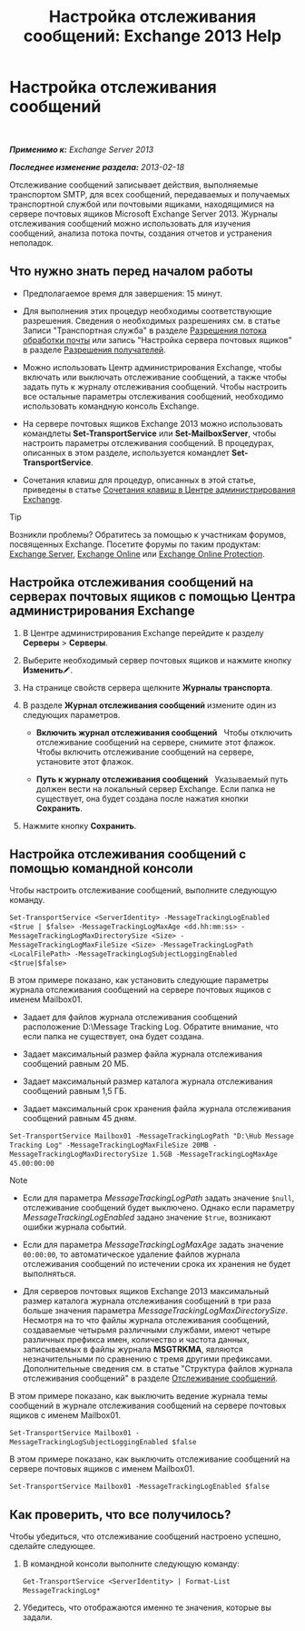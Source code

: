 ﻿---
title: 'Настройка отслеживания сообщений: Exchange 2013 Help'
TOCTitle: Настройка отслеживания сообщений
ms:assetid: 50eb5213-cf27-4179-b427-38d751ee4a70
ms:mtpsurl: https://technet.microsoft.com/ru-ru/library/Aa997984(v=EXCHG.150)
ms:contentKeyID: 51408026
ms.date: 04/30/2018
mtps_version: v=EXCHG.150
ms.translationtype: HT
---

# Настройка отслеживания сообщений

 

_**Применимо к:** Exchange Server 2013_

_**Последнее изменение раздела:** 2013-02-18_

Отслеживание сообщений записывает действия, выполняемые транспортом SMTP, для всех сообщений, передаваемых и получаемых транспортной службой или почтовыми ящиками, находящимися на сервере почтовых ящиков Microsoft Exchange Server 2013. Журналы отслеживания сообщений можно использовать для изучения сообщений, анализа потока почты, создания отчетов и устранения неполадок.

## Что нужно знать перед началом работы

  - Предполагаемое время для завершения: 15 минут.

  - Для выполнения этих процедур необходимы соответствующие разрешения. Сведения о необходимых разрешениях см. в статье Записи "Транспортная служба" в разделе [Разрешения потока обработки почты](mail-flow-permissions-exchange-2013-help.md) или запись "Настройка сервера почтовых ящиков" в разделе [Разрешения получателей](recipients-permissions-exchange-2013-help.md).

  - Можно использовать Центр администрирования Exchange, чтобы включать или выключать отслеживание сообщений, а также чтобы задать путь к журналу отслеживания сообщений. Чтобы настроить все остальные параметры отслеживания сообщений, необходимо использовать командную консоль Exchange.

  - На сервере почтовых ящиков Exchange 2013 можно использовать командлеты **Set-TransportService** или **Set-MailboxServer**, чтобы настроить параметры отслеживания сообщений. В процедурах, описанных в этом разделе, используется командлет **Set-TransportService**.

  - Сочетания клавиш для процедур, описанных в этой статье, приведены в статье [Сочетания клавиш в Центре администрирования Exchange](keyboard-shortcuts-in-the-exchange-admin-center-exchange-online-protection-help.md).

> [!TIP]  
> Возникли проблемы? Обратитесь за помощью к участникам форумов, посвященных Exchange. Посетите форумы по таким продуктам: <a href="https://go.microsoft.com/fwlink/p/?linkid=60612">Exchange Server</a>, <a href="https://go.microsoft.com/fwlink/p/?linkid=267542">Exchange Online</a> или <a href="https://go.microsoft.com/fwlink/p/?linkid=285351">Exchange Online Protection</a>.


## Настройка отслеживания сообщений на серверах почтовых ящиков с помощью Центра администрирования Exchange

1.  В Центре администрирования Exchange перейдите к разделу **Серверы** \> **Серверы**.

2.  Выберите необходимый сервер почтовых ящиков и нажмите кнопку **Изменить**![Значок редактирования](images/Bb124582.6f53ccb2-1f13-4c02-bea0-30690e6ea71d(EXCHG.150).gif "Значок редактирования").

3.  На странице свойств сервера щелкните **Журналы транспорта**.

4.  В разделе **Журнал отслеживания сообщений** измените один из следующих параметров.
    
      - **Включить журнал отслеживания сообщений**   Чтобы отключить отслеживание сообщений на сервере, снимите этот флажок. Чтобы включить отслеживание сообщений на сервере, установите этот флажок.
    
      - **Путь к журналу отслеживания сообщений**   Указываемый путь должен вести на локальный сервер Exchange. Если папка не существует, она будет создана после нажатия кнопки **Сохранить**.

5.  Нажмите кнопку **Сохранить**.

## Настройка отслеживания сообщений с помощью командной консоли

Чтобы настроить отслеживание сообщений, выполните следующую команду.

    Set-TransportService <ServerIdentity> -MessageTrackingLogEnabled <$true | $false> -MessageTrackingLogMaxAge <dd.hh:mm:ss> -MessageTrackingLogMaxDirectorySize <Size> -MessageTrackingLogMaxFileSize <Size> -MessageTrackingLogPath <LocalFilePath> -MessageTrackingLogSubjectLoggingEnabled <$true|$false>

В этом примере показано, как установить следующие параметры журнала отслеживания сообщений на сервере почтовых ящиков с именем Mailbox01.

  -  Задает для файлов журнала отслеживания сообщений расположение D:\\Message Tracking Log. Обратите внимание, что если папка не существует, она будет создана.

  -  Задает максимальный размер файла журнала отслеживания сообщений равным 20 МБ.

  -  Задает максимальный размер каталога журнала отслеживания сообщений равным 1,5 ГБ.

  -  Задает максимальный срок хранения файла журнала отслеживания сообщений равным 45 дням.

<!-- end list -->

    Set-TransportService Mailbox01 -MessageTrackingLogPath "D:\Hub Message Tracking Log" -MessageTrackingLogMaxFileSize 20MB -MessageTrackingLogMaxDirectorySize 1.5GB -MessageTrackingLogMaxAge 45.00:00:00

> [!NOTE]  
> <ul><li><p>Если для параметра <em>MessageTrackingLogPath</em> задать значение <code>$null</code>, отслеживание сообщений будет выключено. Однако если параметру <em>MessageTrackingLogEnabled</em> задано значение <code>$true</code>, возникают ошибки журнала событий.</p></li>
> <li><p>Если для параметра <em>MessageTrackingLogMaxAge</em> задать значение <code>00:00:00</code>, то автоматическое удаление файлов журнала отслеживания сообщений по истечении срока их хранения не будет выполняться.</p></li>
> <li><p>Для серверов почтовых ящиков Exchange 2013 максимальный размер каталога журнала отслеживания сообщений в три раза больше значения параметра <em>MessageTrackingLogMaxDirectorySize</em>. Несмотря на то что файлы журнала отслеживания сообщений, создаваемые четырьмя различными службами, имеют четыре различных префикса имен, количество и частота данных, записываемых в файлы журнала <strong>MSGTRKMA</strong>, являются незначительными по сравнению с тремя другими префиксами. Дополнительные сведения см. в статье &quot;Структура файлов журнала отслеживания сообщений&quot; в разделе <a href="message-tracking-exchange-2013-help.md">Отслеживание сообщений</a>.</p></li></ul>


В этом примере показано, как выключить ведение журнала темы сообщений в журнале отслеживания сообщений на сервере почтовых ящиков с именем Mailbox01.

    Set-TransportService Mailbox01 -MessageTrackingLogSubjectLoggingEnabled $false

В этом примере показано, как выключить отслеживание сообщений на сервере почтовых ящиков с именем Mailbox01.

    Set-TransportService Mailbox01 -MessageTrackingLogEnabled $false

## Как проверить, что все получилось?

Чтобы убедиться, что отслеживание сообщений настроено успешно, сделайте следующее.

1.  В командной консоли выполните следующую команду:
    
        Get-TransportService <ServerIdentity> | Format-List MessageTrackingLog*

2.  Убедитесь, что отображаются именно те значения, которые вы задали.

